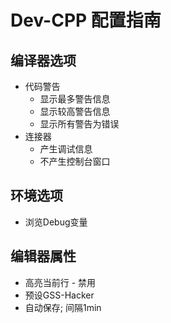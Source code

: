 # Dev-CPP 配置指南

## 编译器选项

- 代码警告
  - 显示最多警告信息
  - 显示较高警告信息
  - 显示所有警告为错误
- 连接器
  - 产生调试信息
  - 不产生控制台窗口

## 环境选项

- 浏览Debug变量

## 编辑器属性

- 高亮当前行 - 禁用
- 预设GSS-Hacker
- 自动保存; 间隔1min


